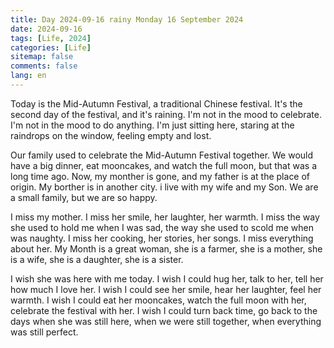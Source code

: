 ```yaml
---
title: Day 2024-09-16 rainy Monday 16 September 2024
date: 2024-09-16
tags: [Life, 2024]
categories: [Life]
sitemap: false
comments: false
lang: en
---
```


Today is the Mid-Autumn Festival, a traditional Chinese festival. It's the second day of the festival, and it's raining. I'm not in the mood to celebrate. I'm not in the mood to do anything. I'm just sitting here, staring at the raindrops on the window, feeling empty and lost.

Our family used to celebrate the Mid-Autumn Festival together. We would have a big dinner, eat mooncakes, and watch the full moon, but that was a long time ago. Now, my monther is gone, and my father is at the place of origin. My borther is in another city. i live with my wife and my Son. We are a small family, but we are so happy.

I miss my mother. I miss her smile, her laughter, her warmth. I miss the way she used to hold me when I was sad, the way she used to scold me when was naughty. I miss her cooking, her stories, her songs. I miss everything about her. My Month is a great woman, she is a farmer, she is a mother, she is a wife, she is a daughter, she is a sister.

I wish she was here with me today. I wish I could hug her, talk to her, tell her how much I love her. I wish I could see her smile, hear her laughter, feel her warmth. I wish I could eat her mooncakes, watch the full moon with her, celebrate the festival with her. I wish I could turn back time, go back to the days when she was still here, when we were still together, when everything was still perfect.

